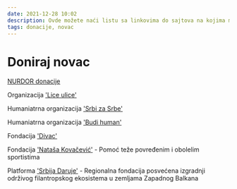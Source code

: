 ```yaml
---
date: 2021-12-28 10:02
description: Ovde možete naći listu sa linkovima do sajtova na kojima možete da donirate novac u različite svrhe
tags: donacije, novac
---
```

# Doniraj novac

[NURDOR donacije](http://www.nurdor.org/)  

Organizacija ['Lice ulice'](https://www.liceulice.org/podrzitenas/)  

Humaniatrna organizacija ['Srbi za Srbe'](https://www.srbizasrbe.org/)  

Humaniatrna organizacija ['Budi human'](https://www.budihuman.rs/)  

Fondacija ['Divac'](https://www.divac.com/donacije)  

Fondacija ['Nataša Kovačević'](https://natasakovacevicfoundation.com/instrukcije-za-placanje/) - Pomoć teže povređenim i obolelim sportistima

Platforma ['Srbija Daruje'](https://givingbalkans.org/srbija) - Regionalna fondacija posvećena izgradnji održivog filantropskog ekosistema u zemljama Zapadnog Balkana
